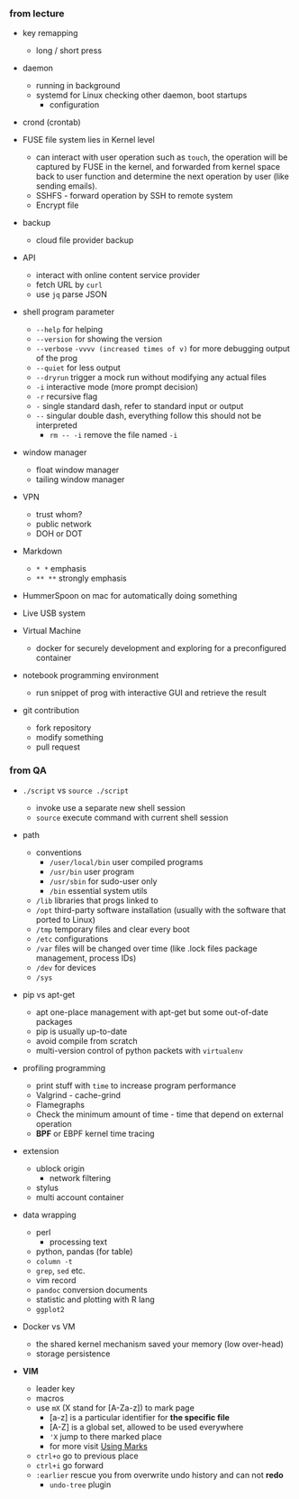 ### from lecture

- key remapping
	- long / short press

- daemon
	- running in background
	- systemd for Linux checking other daemon, boot startups
		- configuration

- crond (crontab)

- FUSE file system lies in Kernel level
	- can interact with user operation such as `touch`, the operation will be captured by FUSE in the kernel, and forwarded from kernel space back to user function and determine the next operation by user (like sending emails).
	- SSHFS - forward operation by SSH to remote system
	- Encrypt file

- backup
	- cloud file provider backup

- API
	- interact with online content service provider
	- fetch URL by `curl`
	- use `jq` parse JSON

- shell program parameter
	- `--help` for helping
	- `--version` for showing the version
	- `--verbose` `-vvvv (increased times of v)` for more debugging output of the prog
	- `--quiet` for less output
	- `--dryrun` trigger a mock run without modifying any actual files
	- `-i` interactive mode (more prompt decision)
	- `-r` recursive flag
	- ` - ` single standard dash, refer to standard input or output
	- ` -- ` singular double dash, everything follow this should not be interpreted
		- `rm -- -i` remove the file named `-i`

- window manager
	- float window manager
	- tailing window manager

- VPN
	- trust whom?
	- public network
	- DOH or DOT

- Markdown
	- `* *` emphasis
	- `** **` strongly emphasis

- HummerSpoon on mac for automatically doing something

- Live USB system

- Virtual Machine
	- docker for securely development and exploring for a preconfigured container

- notebook programming environment
	- run snippet of prog with interactive GUI and retrieve the result

- git contribution
	- fork repository
	- modify something
	- pull request

### from QA

- `./script` vs `source ./script`
	- invoke use a separate new shell session
	- `source` execute command with current shell session

- path
	- conventions
		- `/user/local/bin` user compiled programs
		- `/usr/bin` user program
		- `/usr/sbin` for sudo-user only
		- `/bin` essential system utils
	- `/lib` libraries that progs linked to
	- `/opt` third-party software installation (usually with the software that ported to Linux)
	- `/tmp` temporary files and clear every boot
	- `/etc` configurations
	- `/var` files will be changed over time (like .lock files package management, process IDs)
	- `/dev` for devices
	- `/sys` 

- pip vs apt-get
	- apt one-place management with apt-get but some out-of-date packages
	- pip is usually up-to-date
	- avoid compile from scratch
	- multi-version control of python packets with `virtualenv`

- profiling programming
	- print stuff with `time` to increase program performance
	- Valgrind - cache-grind
	- Flamegraphs
	- Check the minimum amount of time - time that depend on external operation
	- **BPF** or EBPF kernel time tracing

- extension
	- ublock origin
		- network filtering
	- stylus
	- multi account container

- data wrapping
	- perl
		- processing text
	- python, pandas (for table)
	- `column -t`
	- `grep`, `sed` etc.
	- vim record
	- `pandoc` conversion documents
	- statistic and plotting with R lang
	- `ggplot2`

- Docker vs VM
	- the shared kernel mechanism saved your memory (low over-head)
	- storage persistence

- **VIM**
	- leader key
	- macros
	- use `mX` (X stand for [A-Za-z]) to mark page
		- [a-z] is a particular identifier for **the specific file**
		- [A-Z] is a global set, allowed to be used everywhere
		- `'X` jump to there marked place
		- for more visit [Using Marks](https://vim.fandom.com/wiki/Using_marks)
	- `ctrl+o` go to previous place
	- `ctrl+i` go forward
	- `:earlier` rescue you from overwrite undo history and can not **redo**
		- `undo-tree` plugin